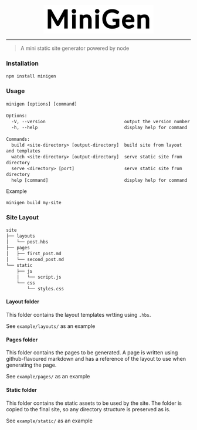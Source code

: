 <p align="center">
  <img src="docs/logo.png">
</p>
<hr>

> A mini static site generator powered by node

### Installation
```
npm install minigen
```

### Usage
```
minigen [options] [command]

Options:
  -V, --version                              output the version number
  -h, --help                                 display help for command

Commands:
  build <site-directory> [output-directory]  build site from layout and templates
  watch <site-directory> [output-directory]  serve static site from directory
  serve <directory> [port]                   serve static site from directory
  help [command]                             display help for command
```

Example
```
minigen build my-site
```

### Site Layout
```
site
├── layouts
│   └── post.hbs
├── pages
│   ├── first_post.md
│   └── second_post.md
└── static
    ├── js
    │   └── script.js
    └── css
        └── styles.css

```

#### Layout folder
This folder contains the layout templates wrtting using `.hbs`.

See `example/layouts/` as an example

#### Pages folder
This folder contains the pages to be generated. A page is written using github-flavoured markdown and has a reference of the layout to use when generating the page.

See `example/pages/` as an example

#### Static folder
This folder contains the static assets to be used by the site. The folder is copied to the final site, so any directory structure is preserved as is.

See `example/static/` as an example